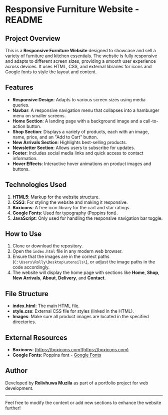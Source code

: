# Responsive Furniture Website - README

## Project Overview
This is a **Responsive Furniture Website** designed to showcase and sell a variety of furniture and kitchen essentials. The website is fully responsive and adapts to different screen sizes, providing a smooth user experience across devices. It uses HTML, CSS, and external libraries for icons and Google fonts to style the layout and content.

## Features
- **Responsive Design**: Adapts to various screen sizes using media queries.
- **Navbar**: A responsive navigation menu that collapses into a hamburger menu on smaller screens.
- **Home Section**: A landing page with a background image and a call-to-action button.
- **Shop Section**: Displays a variety of products, each with an image, name, price, and an "Add to Cart" button.
- **New Arrivals Section**: Highlights best-selling products.
- **Newsletter Section**: Allows users to subscribe for updates.
- **Footer**: Includes social media links and quick access to contact information.
- **Hover Effects**: Interactive hover animations on product images and buttons.

## Technologies Used
1. **HTML5**: Markup for the website structure.
2. **CSS3**: For styling the website and making it responsive.
3. **Boxicons**: A free icon library for the cart and star ratings.
4. **Google Fonts**: Used for typography (Poppins font).
5. **JavaScript**: Only used for handling the responsive navigation bar toggle.

## How to Use
1. Clone or download the repository.
2. Open the `index.html` file in any modern web browser.
3. Ensure that the images are in the correct paths (`C:\Users\Rolly\Desktop\utensils\`), or adjust the image paths in the code accordingly.
4. The website will display the home page with sections like **Home**, **Shop**, **New Arrivals**, **About**, **Delivery**, and **Contact**.

## File Structure
- **index.html**: The main HTML file.
- **style.css**: External CSS file for styles (linked in the HTML).
- **Images**: Make sure all product images are located in the specified directories.

## External Resources
- **Boxicons**: [https://boxicons.com](https://boxicons.com)
- **Google Fonts**: Poppins font - [Google Fonts](https://fonts.google.com/specimen/Poppins)

## Author
Developed by **Rolivhuwa Muzila** as part of a portfolio project for web development.

---

Feel free to modify the content or add new sections to enhance the website further!

